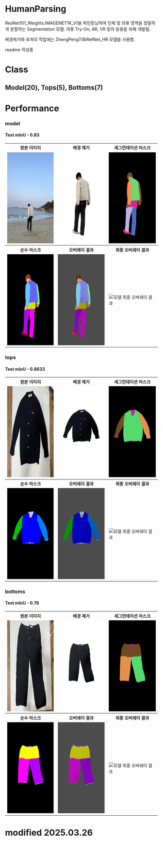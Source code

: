 # HumanParsing
ResNet101_Weights.IMAGENET1K_V1을 파인튜닝하여 인체 및 의류 영역을 정밀하게 분할하는 Segmentation 모델. 의류 Try-On, AR, VR 등의 응용을 위해 개발됨.

배경제거와 후처리 작업에는 ZhengPeng7/BiRefNet_HR 모델을 사용함.

readme 작성중

# Class
## Model(20), Tops(5), Bottoms(7)
# Performance
### model
#### Test mIoU - 0.83
<table>
  <tr>
    <th>원본 이미지</th>
    <th>배경 제거</th>
    <th>세그먼테이션 마스크</th>
  </tr>
  <tr>
    <td><img src="/assets/model_test2.jpg" alt="모델 원본 이미지" width="300px" height="300px"></td>
    <td><img src="/assets/model_test2_processed.png" alt="모델 배경제거" width="300px" height="300px"></td>
    <td><img src="/assets/model_test2_mask.png" alt="모델 테스트 마스크" width="300px" height="300px"></td>
  </tr>
  <tr>
    <th>순수 마스크</th>
    <th>오버레이 결과</th>
    <th>최종 오버레이 결과</th>
  </tr>
  <tr>
    <td><img src="/assets/model_test2_pure_mask.png" alt="모델 테스트 순수 마스크" width="300px" height="300px"></td>
    <td><img src="/assets/model_test2_result.png" alt="모델 테스트 결과" width="300px" height="300px"></td>
    <td><img src="/assets/model_test2_original_overlay.png" alt="모델 최종 오버레이 결과" width="300px" height="300px"></td>
  </tr>
</table>


### tops
#### Test mIoU - 0.8633
<table>
  <tr>
    <th>원본 이미지</th>
    <th>배경 제거</th>
    <th>세그먼테이션 마스크</th>
  </tr>
  <tr>
    <td><img src="/assets/cloth_test2.jpg" alt="모델 원본 이미지" width="300px" height="300px"></td>
    <td><img src="/assets/cloth_test2_processed.png" alt="모델 배경제거" width="300px" height="300px"></td>
    <td><img src="/assets/cloth_test2_mask.png" alt="모델 테스트 마스크" width="300px" height="300px"></td>
  </tr>
  <tr>
    <th>순수 마스크</th>
    <th>오버레이 결과</th>
    <th>최종 오버레이 결과</th>
  </tr>
  <tr>
    <td><img src="/assets/cloth_test2_pure_mask.png" alt="모델 테스트 순수 마스크" width="300px" height="300px"></td>
    <td><img src="/assets/cloth_test2_result.png" alt="모델 테스트 결과" width="300px" height="300px"></td>
    <td><img src="/assets/cloth_test2_original_overlay.png" alt="모델 최종 오버레이 결과" width="300px" height="300px"></td>
  </tr>
</table>


### bottoms
#### Test mIoU - 0.76

<table>
  <tr>
    <th>원본 이미지</th>
    <th>배경 제거</th>
    <th>세그먼테이션 마스크</th>
  </tr>
  <tr>
    <td><img src="/assets/bottoms1.jpg" alt="모델 원본 이미지" width="300px" height="300px"></td>
    <td><img src="/assets/bottoms1_processed.png" alt="모델 배경제거" width="300px" height="300px"></td>
    <td><img src="/assets/bottoms1_mask.png" alt="모델 테스트 마스크" width="300px" height="300px"></td>
  </tr>
  <tr>
    <th>순수 마스크</th>
    <th>오버레이 결과</th>
    <th>최종 오버레이 결과</th>
  </tr>
  <tr>
    <td><img src="/assets/bottoms1_pure_mask.png" alt="모델 테스트 순수 마스크" width="300px" height="300px"></td>
    <td><img src="/assets/bottoms1_result.png" alt="모델 테스트 결과" width="300px" height="300px"></td>
    <td><img src="/assets/bottoms1_original_overlay.png" alt="모델 최종 오버레이 결과" width="300px" height="300px"></td>
  </tr>
</table>

# modified 2025.03.26